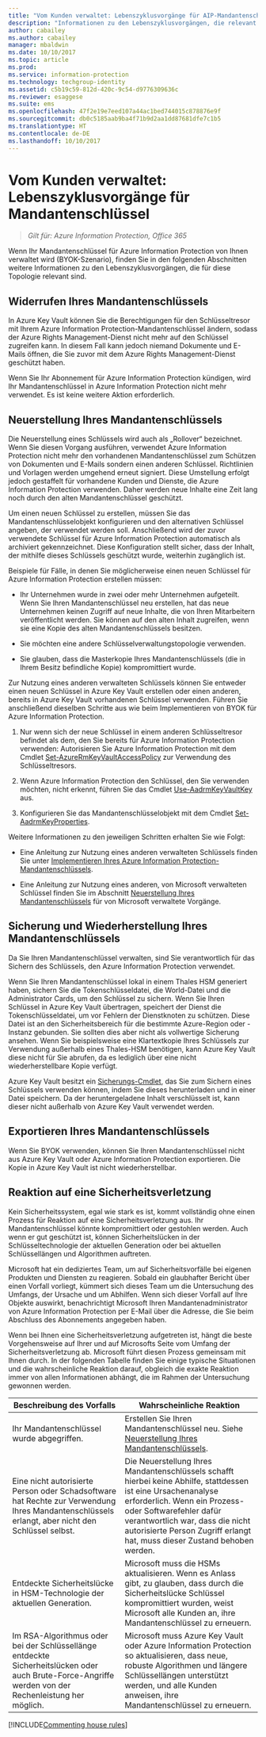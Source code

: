 ```yaml
---
title: "Vom Kunden verwaltet: Lebenszyklusvorgänge für AIP-Mandantenschlüssel"
description: "Informationen zu den Lebenszyklusvorgängen, die relevant sind, wenn Ihr Mandantenschlüssel für Azure Information Protection von Ihnen verwaltet wird (BYOK-Szenario, „Bring Your Own Key“)."
author: cabailey
ms.author: cabailey
manager: mbaldwin
ms.date: 10/10/2017
ms.topic: article
ms.prod: 
ms.service: information-protection
ms.technology: techgroup-identity
ms.assetid: c5b19c59-812d-420c-9c54-d9776309636c
ms.reviewer: esaggese
ms.suite: ems
ms.openlocfilehash: 47f2e19e7eed107a44ac1bed744015c878876e9f
ms.sourcegitcommit: db0c5185aab9ba4f71b9d2aa1dd87681dfe7c1b5
ms.translationtype: HT
ms.contentlocale: de-DE
ms.lasthandoff: 10/10/2017
---
```

# <a name="customer-managed-tenant-key-life-cycle-operations"></a>Vom Kunden verwaltet: Lebenszyklusvorgänge für Mandantenschlüssel

>*Gilt für: Azure Information Protection, Office 365*

Wenn Ihr Mandantenschlüssel für Azure Information Protection von Ihnen verwaltet wird (BYOK-Szenario), finden Sie in den folgenden Abschnitten weitere Informationen zu den Lebenszyklusvorgängen, die für diese Topologie relevant sind.

## <a name="revoke-your-tenant-key"></a>Widerrufen Ihres Mandantenschlüssels
In Azure Key Vault können Sie die Berechtigungen für den Schlüsseltresor mit Ihrem Azure Information Protection-Mandantenschlüssel ändern, sodass der Azure Rights Management-Dienst nicht mehr auf den Schlüssel zugreifen kann. In diesem Fall kann jedoch niemand Dokumente und E-Mails öffnen, die Sie zuvor mit dem Azure Rights Management-Dienst geschützt haben.

Wenn Sie Ihr Abonnement für Azure Information Protection kündigen, wird Ihr Mandantenschlüssel in Azure Information Protection nicht mehr verwendet. Es ist keine weitere Aktion erforderlich.

## <a name="rekey-your-tenant-key"></a>Neuerstellung Ihres Mandantenschlüssels
Die Neuerstellung eines Schlüssels wird auch als „Rollover“ bezeichnet. Wenn Sie diesen Vorgang ausführen, verwendet Azure Information Protection nicht mehr den vorhandenen Mandantenschlüssel zum Schützen von Dokumenten und E-Mails sondern einen anderen Schlüssel. Richtlinien und Vorlagen werden umgehend erneut signiert. Diese Umstellung erfolgt jedoch gestaffelt für vorhandene Kunden und Dienste, die Azure Information Protection verwenden. Daher werden neue Inhalte eine Zeit lang noch durch den alten Mandantenschlüssel geschützt.

Um einen neuen Schlüssel zu erstellen, müssen Sie das Mandantenschlüsselobjekt konfigurieren und den alternativen Schlüssel angeben, der verwendet werden soll. Anschließend wird der zuvor verwendete Schlüssel für Azure Information Protection automatisch als archiviert gekennzeichnet. Diese Konfiguration stellt sicher, dass der Inhalt, der mithilfe dieses Schlüssels geschützt wurde, weiterhin zugänglich ist.

Beispiele für Fälle, in denen Sie möglicherweise einen neuen Schlüssel für Azure Information Protection erstellen müssen:

- Ihr Unternehmen wurde in zwei oder mehr Unternehmen aufgeteilt. Wenn Sie Ihren Mandantenschlüssel neu erstellen, hat das neue Unternehmen keinen Zugriff auf neue Inhalte, die von Ihren Mitarbeitern veröffentlicht werden. Sie können auf den alten Inhalt zugreifen, wenn sie eine Kopie des alten Mandantenschlüssels besitzen.

- Sie möchten eine andere Schlüsselverwaltungstopologie verwenden. 

- Sie glauben, dass die Masterkopie Ihres Mandantenschlüssels (die in Ihrem Besitz befindliche Kopie) kompromittiert wurde.

Zur Nutzung eines anderen verwalteten Schlüssels können Sie entweder einen neuen Schlüssel in Azure Key Vault erstellen oder einen anderen, bereits in Azure Key Vault vorhandenen Schlüssel verwenden. Führen Sie anschließend dieselben Schritte aus wie beim Implementieren von BYOK für Azure Information Protection.

1. Nur wenn sich der neue Schlüssel in einem anderen Schlüsseltresor befindet als dem, den Sie bereits für Azure Information Protection verwenden: Autorisieren Sie Azure Information Protection mit dem Cmdlet [Set-AzureRmKeyVaultAccessPolicy](/powershell/module/azurerm.keyvault/set-azurermkeyvaultaccesspolicy) zur Verwendung des Schlüsseltresors.

2. Wenn Azure Information Protection den Schlüssel, den Sie verwenden möchten, nicht erkennt, führen Sie das Cmdlet [Use-AadrmKeyVaultKey](/powershell/module/aadrm/use-aadrmkeyvaultkey) aus.

3. Konfigurieren Sie das Mandantenschlüsselobjekt mit dem Cmdlet [Set-AadrmKeyProperties](/powershell/module/aadrm/set-aadrmkeyproperties).

Weitere Informationen zu den jeweiligen Schritten erhalten Sie wie Folgt:

- Eine Anleitung zur Nutzung eines anderen verwalteten Schlüssels finden Sie unter [Implementieren Ihres Azure Information Protection-Mandantenschlüssels](../plan-design/plan-implement-tenant-key.md#implementing-byok-for-your-azure-information-protection-tenant-key).

- Eine Anleitung zur Nutzung eines anderen, von Microsoft verwalteten Schlüssel finden Sie im Abschnitt [Neuerstellung Ihres Mandantenschlüssels](operations-microsoft-managed-tenant-key.md#rekey-your-tenant-key) für von Microsoft verwaltete Vorgänge.

## <a name="backup-and-recover-your-tenant-key"></a>Sicherung und Wiederherstellung Ihres Mandantenschlüssels
Da Sie Ihren Mandantenschlüssel verwalten, sind Sie verantwortlich für das Sichern des Schlüssels, den Azure Information Protection verwendet. 

Wenn Sie Ihren Mandantenschlüssel lokal in einem Thales HSM generiert haben, sichern Sie die Tokenschlüsseldatei, die World-Datei und die Administrator Cards, um den Schlüssel zu sichern. Wenn Sie Ihren Schlüssel in Azure Key Vault übertragen, speichert der Dienst die Tokenschlüsseldatei, um vor Fehlern der Dienstknoten zu schützen. Diese Datei ist an den Sicherheitsbereich für die bestimmte Azure-Region oder -Instanz gebunden. Sie sollten dies aber nicht als vollwertige Sicherung ansehen. Wenn Sie beispielsweise eine Klartextkopie Ihres Schlüssels zur Verwendung außerhalb eines Thales-HSM benötigen, kann Azure Key Vault diese nicht für Sie abrufen, da es lediglich über eine nicht wiederherstellbare Kopie verfügt.

Azure Key Vault besitzt ein [Sicherungs-Cmdlet](/powershell/module/azurerm.keyvault/Backup-AzureKeyVaultKey), das Sie zum Sichern eines Schlüssels verwenden können, indem Sie dieses herunterladen und in einer Datei speichern. Da der heruntergeladene Inhalt verschlüsselt ist, kann dieser nicht außerhalb von Azure Key Vault verwendet werden. 

## <a name="export-your-tenant-key"></a>Exportieren Ihres Mandantenschlüssels
Wenn Sie BYOK verwenden, können Sie Ihren Mandantenschlüssel nicht aus Azure Key Vault oder Azure Information Protection exportieren. Die Kopie in Azure Key Vault ist nicht wiederherstellbar. 

## <a name="respond-to-a-breach"></a>Reaktion auf eine Sicherheitsverletzung
Kein Sicherheitssystem, egal wie stark es ist, kommt vollständig ohne einen Prozess für Reaktion auf eine Sicherheitsverletzung aus. Ihr Mandantenschlüssel könnte kompromittiert oder gestohlen werden. Auch wenn er gut geschützt ist, können Sicherheitslücken in der Schlüsseltechnologie der aktuellen Generation oder bei aktuellen Schlüssellängen und Algorithmen auftreten.

Microsoft hat ein dediziertes Team, um auf Sicherheitsvorfälle bei eigenen Produkten und Diensten zu reagieren. Sobald ein glaubhafter Bericht über einen Vorfall vorliegt, kümmert sich dieses Team um die Untersuchung des Umfangs, der Ursache und um Abhilfen. Wenn sich dieser Vorfall auf Ihre Objekte auswirkt, benachrichtigt Microsoft Ihren Mandantenadministrator von Azure Information Protection per E-Mail über die Adresse, die Sie beim Abschluss des Abonnements angegeben haben.

Wenn bei Ihnen eine Sicherheitsverletzung aufgetreten ist, hängt die beste Vorgehensweise auf Ihrer und auf Microsofts Seite vom Umfang der Sicherheitsverletzung ab. Microsoft führt diesen Prozess gemeinsam mit Ihnen durch. In der folgenden Tabelle finden Sie einige typische Situationen und die wahrscheinliche Reaktion darauf, obgleich die exakte Reaktion immer von allen Informationen abhängt, die im Rahmen der Untersuchung gewonnen werden.

|Beschreibung des Vorfalls|Wahrscheinliche Reaktion|
|------------------------|-------------------|
|Ihr Mandantenschlüssel wurde abgegriffen.|Erstellen Sie Ihren Mandantenschlüssel neu. Siehe [Neuerstellung Ihres Mandantenschlüssels](#rkey-your-tenant-key).|
|Eine nicht autorisierte Person oder Schadsoftware hat Rechte zur Verwendung Ihres Mandantenschlüssels erlangt, aber nicht den Schlüssel selbst.|Die Neuerstellung Ihres Mandantenschlüssels schafft hierbei keine Abhilfe, stattdessen ist eine Ursachenanalyse erforderlich. Wenn ein Prozess- oder Softwarefehler dafür verantwortlich war, dass die nicht autorisierte Person Zugriff erlangt hat, muss dieser Zustand behoben werden.|
|Entdeckte Sicherheitslücke in HSM-Technologie der aktuellen Generation.|Microsoft muss die HSMs aktualisieren. Wenn es Anlass gibt, zu glauben, dass durch die Sicherheitslücke Schlüssel kompromittiert wurden, weist Microsoft alle Kunden an, ihre Mandantenschlüssel zu erneuern.|
|Im RSA-Algorithmus oder bei der Schlüssellänge entdeckte Sicherheitslücken oder auch Brute-Force-Angriffe werden von der Rechenleistung her möglich.|Microsoft muss Azure Key Vault oder Azure Information Protection so aktualisieren, dass neue, robuste Algorithmen und längere Schlüssellängen unterstützt werden, und alle Kunden anweisen, ihre Mandantenschlüssel zu erneuern.|

[!INCLUDE[Commenting house rules](../includes/houserules.md)]

